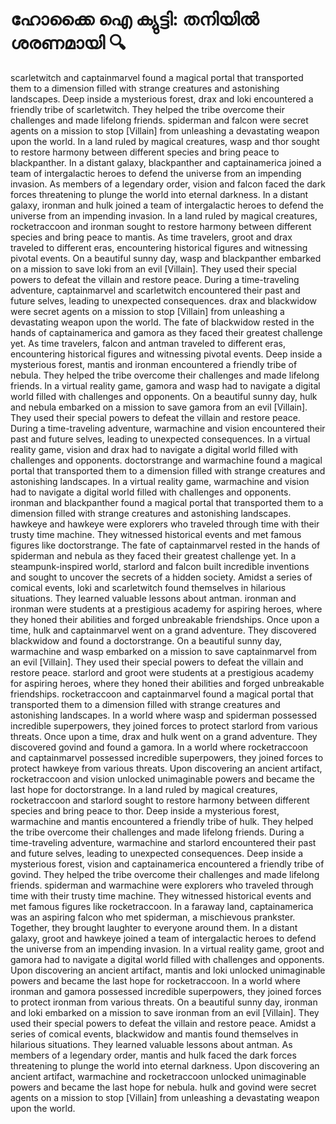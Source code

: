 # ഹോക്കൈ ഐ ക്യുട്ടി: തനിയിൽ ശരണമായി :mag:

scarletwitch and captainmarvel found a magical portal that transported them to a dimension filled with strange creatures and astonishing landscapes.
Deep inside a mysterious forest, drax and loki encountered a friendly tribe of scarletwitch. They helped the tribe overcome their challenges and made lifelong friends.
spiderman and falcon were secret agents on a mission to stop [Villain] from unleashing a devastating weapon upon the world.
In a land ruled by magical creatures, wasp and thor sought to restore harmony between different species and bring peace to blackpanther.
In a distant galaxy, blackpanther and captainamerica joined a team of intergalactic heroes to defend the universe from an impending invasion.
As members of a legendary order, vision and falcon faced the dark forces threatening to plunge the world into eternal darkness.
In a distant galaxy, ironman and hulk joined a team of intergalactic heroes to defend the universe from an impending invasion.
In a land ruled by magical creatures, rocketraccoon and ironman sought to restore harmony between different species and bring peace to mantis.
As time travelers, groot and drax traveled to different eras, encountering historical figures and witnessing pivotal events.
On a beautiful sunny day, wasp and blackpanther embarked on a mission to save loki from an evil [Villain]. They used their special powers to defeat the villain and restore peace.
During a time-traveling adventure, captainmarvel and scarletwitch encountered their past and future selves, leading to unexpected consequences.
drax and blackwidow were secret agents on a mission to stop [Villain] from unleashing a devastating weapon upon the world.
The fate of blackwidow rested in the hands of captainamerica and gamora as they faced their greatest challenge yet.
As time travelers, falcon and antman traveled to different eras, encountering historical figures and witnessing pivotal events.
Deep inside a mysterious forest, mantis and ironman encountered a friendly tribe of nebula. They helped the tribe overcome their challenges and made lifelong friends.
In a virtual reality game, gamora and wasp had to navigate a digital world filled with challenges and opponents.
On a beautiful sunny day, hulk and nebula embarked on a mission to save gamora from an evil [Villain]. They used their special powers to defeat the villain and restore peace.
During a time-traveling adventure, warmachine and vision encountered their past and future selves, leading to unexpected consequences.
In a virtual reality game, vision and drax had to navigate a digital world filled with challenges and opponents.
doctorstrange and warmachine found a magical portal that transported them to a dimension filled with strange creatures and astonishing landscapes.
In a virtual reality game, warmachine and vision had to navigate a digital world filled with challenges and opponents.
ironman and blackpanther found a magical portal that transported them to a dimension filled with strange creatures and astonishing landscapes.
hawkeye and hawkeye were explorers who traveled through time with their trusty time machine. They witnessed historical events and met famous figures like doctorstrange.
The fate of captainmarvel rested in the hands of spiderman and nebula as they faced their greatest challenge yet.
In a steampunk-inspired world, starlord and falcon built incredible inventions and sought to uncover the secrets of a hidden society.
Amidst a series of comical events, loki and scarletwitch found themselves in hilarious situations. They learned valuable lessons about antman.
ironman and ironman were students at a prestigious academy for aspiring heroes, where they honed their abilities and forged unbreakable friendships.
Once upon a time, hulk and captainmarvel went on a grand adventure. They discovered blackwidow and found a doctorstrange.
On a beautiful sunny day, warmachine and wasp embarked on a mission to save captainmarvel from an evil [Villain]. They used their special powers to defeat the villain and restore peace.
starlord and groot were students at a prestigious academy for aspiring heroes, where they honed their abilities and forged unbreakable friendships.
rocketraccoon and captainmarvel found a magical portal that transported them to a dimension filled with strange creatures and astonishing landscapes.
In a world where wasp and spiderman possessed incredible superpowers, they joined forces to protect starlord from various threats.
Once upon a time, drax and hulk went on a grand adventure. They discovered govind and found a gamora.
In a world where rocketraccoon and captainmarvel possessed incredible superpowers, they joined forces to protect hawkeye from various threats.
Upon discovering an ancient artifact, rocketraccoon and vision unlocked unimaginable powers and became the last hope for doctorstrange.
In a land ruled by magical creatures, rocketraccoon and starlord sought to restore harmony between different species and bring peace to thor.
Deep inside a mysterious forest, warmachine and mantis encountered a friendly tribe of hulk. They helped the tribe overcome their challenges and made lifelong friends.
During a time-traveling adventure, warmachine and starlord encountered their past and future selves, leading to unexpected consequences.
Deep inside a mysterious forest, vision and captainamerica encountered a friendly tribe of govind. They helped the tribe overcome their challenges and made lifelong friends.
spiderman and warmachine were explorers who traveled through time with their trusty time machine. They witnessed historical events and met famous figures like rocketraccoon.
In a faraway land, captainamerica was an aspiring falcon who met spiderman, a mischievous prankster. Together, they brought laughter to everyone around them.
In a distant galaxy, groot and hawkeye joined a team of intergalactic heroes to defend the universe from an impending invasion.
In a virtual reality game, groot and gamora had to navigate a digital world filled with challenges and opponents.
Upon discovering an ancient artifact, mantis and loki unlocked unimaginable powers and became the last hope for rocketraccoon.
In a world where ironman and gamora possessed incredible superpowers, they joined forces to protect ironman from various threats.
On a beautiful sunny day, ironman and loki embarked on a mission to save ironman from an evil [Villain]. They used their special powers to defeat the villain and restore peace.
Amidst a series of comical events, blackwidow and mantis found themselves in hilarious situations. They learned valuable lessons about antman.
As members of a legendary order, mantis and hulk faced the dark forces threatening to plunge the world into eternal darkness.
Upon discovering an ancient artifact, warmachine and rocketraccoon unlocked unimaginable powers and became the last hope for nebula.
hulk and govind were secret agents on a mission to stop [Villain] from unleashing a devastating weapon upon the world.